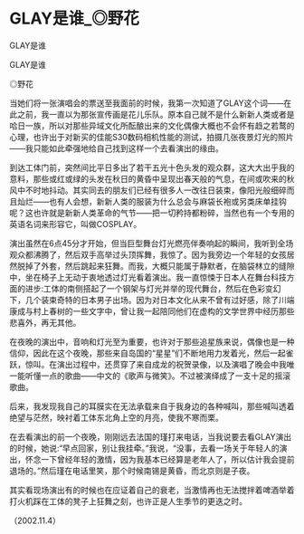 # GLAY是谁_◎野花

GLAY是谁

GLAY是谁

◎野花

当她们将一张演唱会的票送至我面前的时候，我第一次知道了GLAY这个词——在此之前，我一直以为那张宣传画是花儿乐队。原本自己就不是什么新新人类或者是哈日一族，所以对那些异域文化所酝酿出来的文化偶像大概也不会怀有趋之若鹜的心理，也许出于对新买的佳能S30数码相机性能的测试，拍摄几张夜景灯光的照片——我只能如此牵强地给自己找到这样一个去看演出的缘由。

到达工体门前，突然间比平日多出了若干五光十色头发的观众群，这大大出乎我的意料，那些或红或绿的头发在秋日的黄昏中呈现出春天般的气息，在间或吹来的秋风中不时地抖动。其实同去的朋友们已经有很多人一改往日装束，像阳光般细碎而且灿烂——也有人会想，新新人类的服装为什么总会与麻袋长袍或另类床单挂钩呢？这也许就是新新人类革命的气节——把一切矜持都粉碎，当然也有一个专用的英语名词来形容它，叫做COSPLAY。

演出虽然在6点45分才开始，但当巨型舞台灯光燃亮伴奏响起的瞬间，我听到全场观众都沸腾了，然后双手高举过头顶挥舞，我惊了。因为我旁边一个年轻的女孩居然脱掉了外套，然后跳起来狂舞。而我，大概只能属于静默者，在脑袋林立的缝隙中，坐在椅子上无动于衷地透过灯光看着演出。我一直惊悚于日本人在舞台科技方面的进步:工体的南侧搭起了一个钢架与灯光并举的现代舞台，然后在色彩变幻下，几个装束奇特的日本男子出场。因为对日本文化从来不曾有过好感，除了川端康成与村上春树的一些文字中，曾让我一起陪同他们在虚构的文学世界中经历那些悲喜外，再无其他。

在夜晚的演出中，音响和灯光至为重要，也许对于那些追星族来说，偶像也是一种信仰，因此在这个夜晚，那些来自岛国的“星星”们不断地用力发着光，然后一起雀跃，惊叫。在演出过程中，还贯穿了来自成龙的祝贺录像，以及演唱了晚会中我唯一能听懂一点的歌曲——中文的《歌声与微笑》。不过被演绎成了一支十足的摇滚歌曲。

后来，我发现我自己的耳膜实在无法承载来自于我身边的各种喊叫，那些喊叫透着绝望与茫然，映衬着工体东北角上空的月亮，使我不寒而栗。

在去看演出的前一个夜晚，刚刚远去法国的瑾打来电话，当我说要去看GLAY演出的时候，她说:“早点回家，别让我挂牵。”我说，“没事，去看一场关于年轻人的演出，怀念一下曾经年轻的激情，因为我基本已经算是老年人了，所以估计我会提前退场的。”然后瑾在电话里笑，那个时候南锡是黄昏，而北京则是子夜。

其实看现场演出有的时候也在应证着自己的衰老，当激情再也无法搅拌着啤酒举着打火机踩在工体的凳子上狂舞之刻，也许正是人生季节的更迭之时。

（2002.11.4）